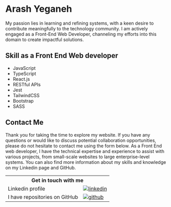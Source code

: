 # Arash Yeganeh
My passion lies in learning and refining systems, with a keen desire to contribute meaningfully to the technology community. I am actively engaged as a Front-End Web Developer, channeling my efforts into this domain to create impactful solutions.

## Skill as a Front End Web developer

* JavaScript
* TypeScript
* React.js
* RESTful APIs
* Jest
* TailwindCSS
* Bootstrap
* SASS

## Contact Me
Thank you for taking the time to explore my website. If you have any questions or would like to discuss potential collaboration opportunities, please do not hesitate to contact me using the form below. As a Front End web developer, I have the technical expertise and experience to assist with various projects, from small-scale websites to large enterprise-level systems. You can also find more information about my skills and knowledge on my Linkedin page and GitHub.

<table>
    <tr>
    	<th colspan="2" align="center">
        	Get in touch with me
        </th>
    </tr>
    <tr>
    	<td>
            Linkedin profile
        </td>
        <td>
        	<a href="https://www.linkedin.com/in/arash-yeganeh/"><img alt="linkedin" src="https://img.shields.io/badge/-Linkedin-0077B5?logo=linkedin&logoColor=white"/>
   			</a>
        </td>
    </tr>
    <tr>
    	<td>
        	I have repositories on GitHub
        </td>
        <td>
        	<a href="https://github.com/arashyeganeh?tab=repositories"><img alt="github" src="https://img.shields.io/badge/-GitHub-272727?logo=github&logoColor=white"/></a>
        </td>
    </tr>
</table>